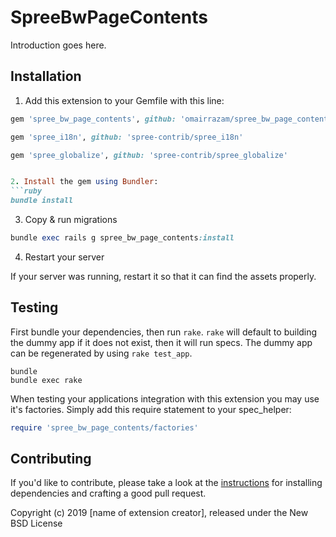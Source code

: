 # SpreeBwPageContents

Introduction goes here.

## Installation

1. Add this extension to your Gemfile with this line:
  ```ruby
  gem 'spree_bw_page_contents', github: 'omairrazam/spree_bw_page_contents'
  ```

  ```ruby
  gem 'spree_i18n', github: 'spree-contrib/spree_i18n'
  ```
   ```ruby
  gem 'spree_globalize', github: 'spree-contrib/spree_globalize'


2. Install the gem using Bundler:
  ```ruby
  bundle install
  ```

3. Copy & run migrations
  ```ruby
  bundle exec rails g spree_bw_page_contents:install
  ```

4. Restart your server

  If your server was running, restart it so that it can find the assets properly.

## Testing

First bundle your dependencies, then run `rake`. `rake` will default to building the dummy app if it does not exist, then it will run specs. The dummy app can be regenerated by using `rake test_app`.

```shell
bundle
bundle exec rake
```

When testing your applications integration with this extension you may use it's factories.
Simply add this require statement to your spec_helper:

```ruby
require 'spree_bw_page_contents/factories'
```


## Contributing

If you'd like to contribute, please take a look at the
[instructions](CONTRIBUTING.md) for installing dependencies and crafting a good
pull request.

Copyright (c) 2019 [name of extension creator], released under the New BSD License
